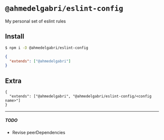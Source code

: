 # `@ahmedelgabri/eslint-config`

My personal set of eslint rules

## Install

```sh
$ npm i -D @ahmedelgabri/eslint-config
```

```json
{
  "extends": ["@ahmedelgabri"]
}
```

Extra
---

```
{
  "extends": ["@ahmedelgabri", "@ahmedelgabri/eslint-config/<config name>"]
}
```

---

##### TODO

- Revise peerDependencies
